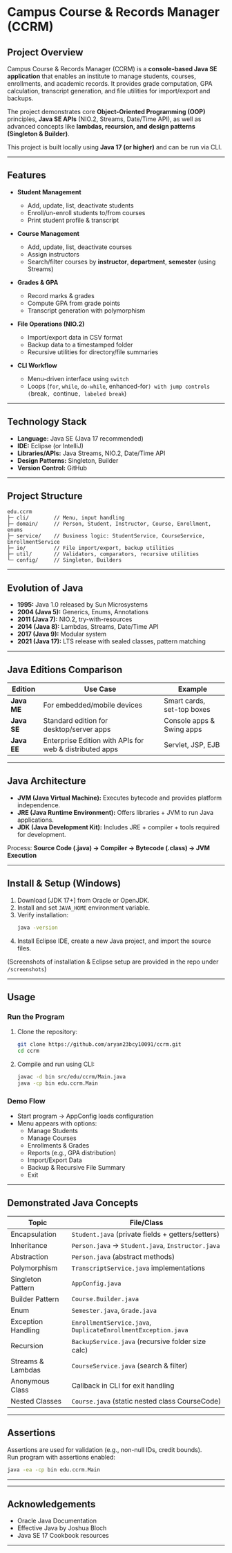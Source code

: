 # Campus Course & Records Manager (CCRM)

## Project Overview
Campus Course & Records Manager (CCRM) is a **console-based Java SE application** that enables an institute to manage students, courses, enrollments, and academic records. It provides grade computation, GPA calculation, transcript generation, and file utilities for import/export and backups.  

The project demonstrates core **Object-Oriented Programming (OOP)** principles, **Java SE APIs** (NIO.2, Streams, Date/Time API), as well as advanced concepts like **lambdas, recursion, and design patterns (Singleton & Builder)**.  

This project is built locally using **Java 17 (or higher)** and can be run via CLI.

***

## Features
- **Student Management**  
  - Add, update, list, deactivate students  
  - Enroll/un-enroll students to/from courses  
  - Print student profile & transcript  

- **Course Management**  
  - Add, update, list, deactivate courses  
  - Assign instructors  
  - Search/filter courses by **instructor**, **department**, **semester** (using Streams)  

- **Grades & GPA**  
  - Record marks & grades  
  - Compute GPA from grade points  
  - Transcript generation with polymorphism  

- **File Operations (NIO.2)**  
  - Import/export data in CSV format  
  - Backup data to a timestamped folder  
  - Recursive utilities for directory/file summaries  

- **CLI Workflow**  
  - Menu-driven interface using `switch`  
  - Loops (`for`, `while`, `do-while`, enhanced-for`) with jump controls (`break`, `continue`, labeled break`)  

***

## Technology Stack
- **Language:** Java SE (Java 17 recommended)  
- **IDE:** Eclipse (or IntelliJ)  
- **Libraries/APIs:** Java Streams, NIO.2, Date/Time API  
- **Design Patterns:** Singleton, Builder  
- **Version Control:** GitHub  

***

## Project Structure
```
edu.ccrm
├─ cli/        // Menu, input handling
├─ domain/     // Person, Student, Instructor, Course, Enrollment, enums
├─ service/    // Business logic: StudentService, CourseService, EnrollmentService
├─ io/         // File import/export, backup utilities
├─ util/       // Validators, comparators, recursive utilities
└─ config/     // Singleton, Builders
```

***

## Evolution of Java
- **1995:** Java 1.0 released by Sun Microsystems  
- **2004 (Java 5):** Generics, Enums, Annotations  
- **2011 (Java 7):** NIO.2, try-with-resources  
- **2014 (Java 8):** Lambdas, Streams, Date/Time API  
- **2017 (Java 9):** Modular system  
- **2021 (Java 17):** LTS release with sealed classes, pattern matching  

***

## Java Editions Comparison

| Edition | Use Case | Example |
|---------|----------|---------|
| **Java ME** | For embedded/mobile devices | Smart cards, set-top boxes |
| **Java SE** | Standard edition for desktop/server apps | Console apps & Swing apps |
| **Java EE** | Enterprise Edition with APIs for web & distributed apps | Servlet, JSP, EJB |

***

## Java Architecture
- **JVM (Java Virtual Machine):** Executes bytecode and provides platform independence.  
- **JRE (Java Runtime Environment):** Offers libraries + JVM to run Java applications.  
- **JDK (Java Development Kit):** Includes JRE + compiler + tools required for development.  

Process: **Source Code (.java) → Compiler → Bytecode (.class) → JVM Execution**

***

## Install & Setup (Windows)
1. Download [JDK 17+] from Oracle or OpenJDK.  
2. Install and set `JAVA_HOME` environment variable.  
3. Verify installation:  
   ```sh
   java -version
   ```
4. Install Eclipse IDE, create a new Java project, and import the source files.  

(Screenshots of installation & Eclipse setup are provided in the repo under `/screenshots`)  

***

## Usage
### Run the Program
1. Clone the repository:
   ```sh
   git clone https://github.com/aryan23bcy10091/ccrm.git
   cd ccrm
   ```
2. Compile and run using CLI:
   ```sh
   javac -d bin src/edu/ccrm/Main.java
   java -cp bin edu.ccrm.Main
   ```

### Demo Flow
- Start program → AppConfig loads configuration  
- Menu appears with options:
  - Manage Students  
  - Manage Courses  
  - Enrollments & Grades  
  - Reports (e.g., GPA distribution)  
  - Import/Export Data  
  - Backup & Recursive File Summary  
  - Exit  

***

## Demonstrated Java Concepts
| Topic | File/Class |
|-------|-------------|
| Encapsulation | `Student.java` (private fields + getters/setters) |
| Inheritance | `Person.java` → `Student.java`, `Instructor.java` |
| Abstraction | `Person.java` (abstract methods) |
| Polymorphism | `TranscriptService.java` implementations |
| Singleton Pattern | `AppConfig.java` |
| Builder Pattern | `Course.Builder.java` |
| Enum | `Semester.java`, `Grade.java` |
| Exception Handling | `EnrollmentService.java`, `DuplicateEnrollmentException.java` |
| Recursion | `BackupService.java` (recursive folder size calc) |
| Streams & Lambdas | `CourseService.java` (search & filter) |
| Anonymous Class | Callback in CLI for exit handling |
| Nested Classes | `Course.java` (static nested class CourseCode) |

***

## Assertions
Assertions are used for validation (e.g., non-null IDs, credit bounds).  
Run program with assertions enabled:
```sh
java -ea -cp bin edu.ccrm.Main
```

***

 

***

## Acknowledgements
- Oracle Java Documentation  
- Effective Java by Joshua Bloch  
- Java SE 17 Cookbook resources  

***
